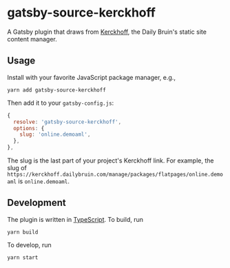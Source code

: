 # gatsby-source-kerckhoff

A Gatsby plugin that draws from
[Kerckhoff](https://github.com/dailybruin/kerckhoff), the Daily Bruin's static
site content manager.

## Usage

Install with your favorite JavaScript package manager, e.g.,

```
yarn add gatsby-source-kerckhoff
```

Then add it to your `gatsby-config.js`:

```js
{
  resolve: 'gatsby-source-kerckhoff',
  options: {
    slug: 'online.demoaml',
  },
},
```

The slug is the last part of your project's Kerckhoff link. For example, the
slug of
`https://kerckhoff.dailybruin.com/manage/packages/flatpages/online.demoaml` is
`online.demoaml`.

## Development

The plugin is written in [TypeScript](https://www.typescriptlang.org/). To build, run

```
yarn build
```

To develop, run

```
yarn start
```
